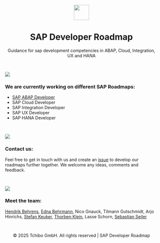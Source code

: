<p align="center">
  <a href="https://www.tchibo.com/"><img src="https://www.tchibo.com/media/pages/de/de/9914b45c48-1713344208/tchibo_logo-hor_gold-light_srgb.svg" height="50"></a>
  <h1 align="center">SAP Developer Roadmap</h1>
  <p align="center">Guidance for sap development competencies in ABAP, Cloud, Integration, UX and HANA</p>
</p>

<br>

![](https://i.imgur.com/waxVImv.png)

<p>
  <h3>We are currently working on different SAP Roadmaps:</h3>
  <ul>
    <li><a href="https://roadmap.sh/r/sap-abap-developer">SAP ABAP Developer</a></li>
    <li>SAP Cloud Developer</li>
    <li>SAP Integration Developer</li>
    <li>SAP UX Developer</li>
    <li>SAP HANA Developer</li>
  </ul>
</p>

<br>

![](https://i.imgur.com/waxVImv.png)

<p>
  <h3>Contact us:</h3>
  <p>Feel free to get in touch with us and create an <a href="https://github.com/tchibo/sap-developer-roadmap/issues/new/choose">issue</a> to develop our roadmaps further together. We welcome any ideas, comments and feedback.</h4>
</p>

<br>

![](https://i.imgur.com/waxVImv.png)

<p>
  <h3>Meet the team:</h3>
  <p><a href="https://github.com/hendrik-101">Hendrik Behrens</a>, <a href="https://github.com/EdnaBehrmann">Edna Behrmann</a>, Nico Gnauck, Tilmann Gutschmidt, Arjo Hinrichs, <a href="https://github.com/skeuker">Stefan Keuker</a>, <a href="https://github.com/tklein1801">Thorben Klein</a>, Lasse Schorn, <a href="https://github.com/seilerse">Sebastian Seiler</a></p>
</p>

<br>

<p align="center">
  &copy; 2025 Tchibo GmbH. All rights reserved | SAP Developer Roadmap
</p>
